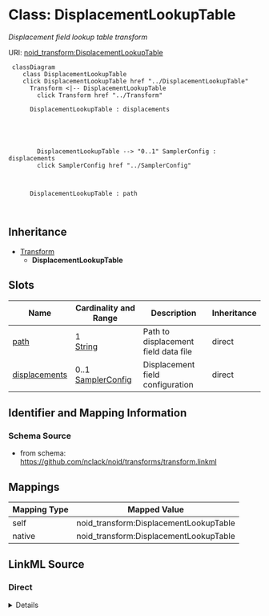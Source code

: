 

# Class: DisplacementLookupTable 


_Displacement field lookup table transform_





URI: [noid_transform:DisplacementLookupTable](https://github.com/nclack/noid/transforms/transform/DisplacementLookupTable)






```mermaid
 classDiagram
    class DisplacementLookupTable
    click DisplacementLookupTable href "../DisplacementLookupTable"
      Transform <|-- DisplacementLookupTable
        click Transform href "../Transform"
      
      DisplacementLookupTable : displacements
        
          
    
        
        
        DisplacementLookupTable --> "0..1" SamplerConfig : displacements
        click SamplerConfig href "../SamplerConfig"
    

        
      DisplacementLookupTable : path
        
      
```





## Inheritance
* [Transform](Transform.md)
    * **DisplacementLookupTable**



## Slots

| Name | Cardinality and Range | Description | Inheritance |
| ---  | --- | --- | --- |
| [path](path.md) | 1 <br/> [String](String.md) | Path to displacement field data file | direct |
| [displacements](displacements.md) | 0..1 <br/> [SamplerConfig](SamplerConfig.md) | Displacement field configuration | direct |









## Identifier and Mapping Information







### Schema Source


* from schema: https://github.com/nclack/noid/transforms/transform.linkml




## Mappings

| Mapping Type | Mapped Value |
| ---  | ---  |
| self | noid_transform:DisplacementLookupTable |
| native | noid_transform:DisplacementLookupTable |







## LinkML Source

<!-- TODO: investigate https://stackoverflow.com/questions/37606292/how-to-create-tabbed-code-blocks-in-mkdocs-or-sphinx -->

### Direct

<details>
```yaml
name: DisplacementLookupTable
description: Displacement field lookup table transform
from_schema: https://github.com/nclack/noid/transforms/transform.linkml
is_a: Transform
attributes:
  path:
    name: path
    description: Path to displacement field data file
    from_schema: https://github.com/nclack/noid/transforms/transform.linkml
    rank: 1000
    domain_of:
    - DisplacementLookupTable
    - CoordinateLookupTable
    range: string
    required: true
  displacements:
    name: displacements
    description: Displacement field configuration
    from_schema: https://github.com/nclack/noid/transforms/transform.linkml
    rank: 1000
    domain_of:
    - DisplacementLookupTable
    range: SamplerConfig

```
</details>

### Induced

<details>
```yaml
name: DisplacementLookupTable
description: Displacement field lookup table transform
from_schema: https://github.com/nclack/noid/transforms/transform.linkml
is_a: Transform
attributes:
  path:
    name: path
    description: Path to displacement field data file
    from_schema: https://github.com/nclack/noid/transforms/transform.linkml
    rank: 1000
    alias: path
    owner: DisplacementLookupTable
    domain_of:
    - DisplacementLookupTable
    - CoordinateLookupTable
    range: string
    required: true
  displacements:
    name: displacements
    description: Displacement field configuration
    from_schema: https://github.com/nclack/noid/transforms/transform.linkml
    rank: 1000
    alias: displacements
    owner: DisplacementLookupTable
    domain_of:
    - DisplacementLookupTable
    range: SamplerConfig

```
</details>